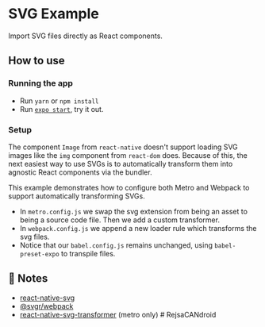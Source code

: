 # SVG Example

Import SVG files directly as React components.

## How to use

### Running the app

- Run `yarn` or `npm install`
- Run [`expo start`](https://docs.expo.dev/versions/latest/workflow/expo-cli/), try it out.

### Setup

The component `Image` from `react-native` doesn't support loading SVG images like the `img` component from `react-dom` does. Because of this, the next easiest way to use SVGs is to automatically transform them into agnostic React components via the bundler.

This example demonstrates how to configure both Metro and Webpack to support automatically transforming SVGs.

- In `metro.config.js` we swap the svg extension from being an asset to being a source code file. Then we add a custom transformer.
- In `webpack.config.js` we append a new loader rule which transforms the svg files.
- Notice that our `babel.config.js` remains unchanged, using `babel-preset-expo` to transpile files.

## 📝 Notes

- [react-native-svg](https://github.com/react-native-svg/react-native-svg)
- [@svgr/webpack](https://www.npmjs.com/package/@svgr/webpack)
- [react-native-svg-transformer](https://github.com/kristerkari/react-native-svg-transformer) (metro only)
#   R e j s a C A N d r o i d  
 